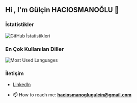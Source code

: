 ## Hi , I'm Gülçin HACIOSMANOĞLU 👋


  ### İstatistikler
![GitHub İstatistikleri](https://github-readme-stats.vercel.app/api?username=ghaciosm&show_icons=true&theme=radical)

  ### En Çok Kullanılan Diller
![Most Used Languages](https://github-readme-stats.vercel.app/api/top-langs/?username=ghaciosm&layout=compact&theme=radical)

### İletişim
- [LinkedIn](https://www.linkedin.com/in/g%C3%BCl%C3%A7in-hac%C4%B1osmano%C4%9Flu-a97233225/?original_referer=https%3A%2F%2Fwww%2Elinkedin%2Ecom%2F&originalSubdomain=tr)

- 📫 How to reach me: **haciosmanoglugulcin@gmail.com**

